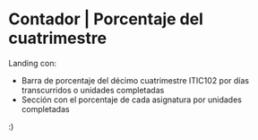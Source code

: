 # Contador | Porcentaje del cuatrimestre
Landing con:
- Barra de porcentaje del décimo cuatrimestre ITIC102 por días transcurridos o unidades completadas
- Sección con el porcentaje de cada asignatura por unidades completadas

:)
